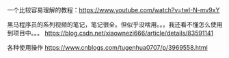 一个比较容易理解的教程：https://www.youtube.com/watch?v=twI-N-mv9xY

黑马程序员的系列视频的笔记，笔记很全。但似乎没啥用。。。我还看不懂怎么使用到项目中。。。
https://blog.csdn.net/xiaownezi666/article/details/83591141

各种使用操作
https://www.cnblogs.com/tugenhua0707/p/3969558.html
